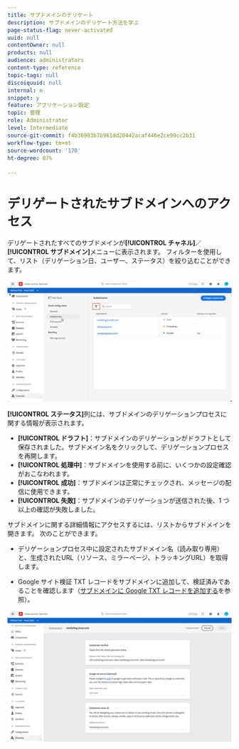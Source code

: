 ```yaml
---
title: サブドメインのデリゲート
description: サブドメインのデリゲート方法を学ぶ
page-status-flag: never-activated
uuid: null
contentOwner: null
products: null
audience: administrators
content-type: reference
topic-tags: null
discoiquuid: null
internal: n
snippet: y
feature: アプリケーション設定
topic: 管理
role: Administrator
level: Intermediate
source-git-commit: f4b36903b7b961dd20442acaf446e2ce99cc2b31
workflow-type: tm+mt
source-wordcount: '170'
ht-degree: 87%

---
```



# デリゲートされたサブドメインへのアクセス

デリゲートされたすべてのサブドメインが&#x200B;**[!UICONTROL チャネル]**／**[!UICONTROL サブドメイン]**&#x200B;メニューに表示されます。 フィルターを使用して、リスト（デリゲーション日、ユーザー、ステータス）を絞り込むことができます。

![](../assets/subdomain-list.png)

**[!UICONTROL ステータス]**&#x200B;列には、サブドメインのデリゲーションプロセスに関する情報が表示されます。

* **[!UICONTROL ドラフト]**：サブドメインのデリゲーションがドラフトとして保存されました。サブドメイン名をクリックして、デリゲーションプロセスを再開します。
* **[!UICONTROL 処理中]**：サブドメインを使用する前に、いくつかの設定確認がおこなわれます。
* **[!UICONTROL 成功]**：サブドメインは正常にチェックされ、メッセージの配信に使用できます。
* **[!UICONTROL 失敗]**：サブドメインのデリゲーションが送信された後、1 つ以上の確認が失敗しました。

サブドメインに関する詳細情報にアクセスするには、リストからサブドメインを開きます。 次のことができます。

* デリゲーションプロセス中に設定されたサブドメイン名（読み取り専用）と、生成されたURL（リソース、ミラーページ、トラッキングURL）を取得します。

* Google サイト検証 TXT レコードをサブドメインに追加して、検証済みであることを確認します（[サブドメインに Google TXT レコードを追加する](google-txt.md)を参照）。

![](../assets/subdomain-delegated.png)
